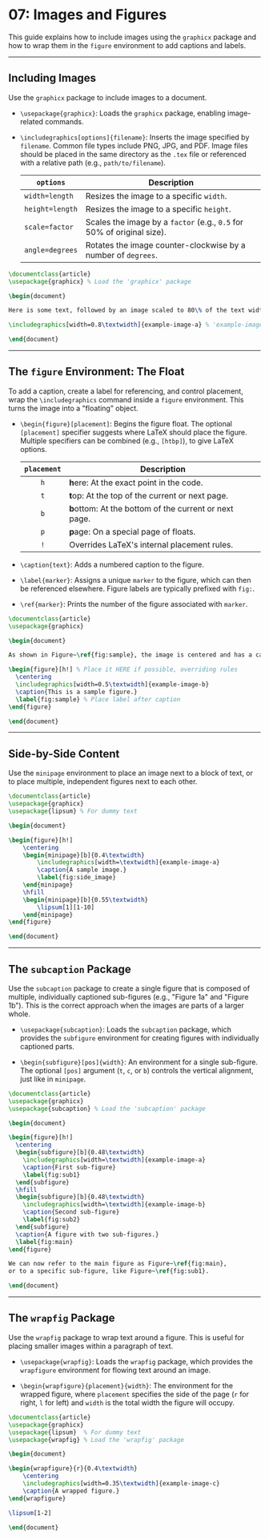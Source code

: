 # 07: Images and Figures

This guide explains how to include images using the `graphicx` package and how to wrap them in the `figure` environment to add captions and labels.

---

## Including Images

Use the `graphicx` package to include images to a document.

- `\usepackage{graphicx}`: Loads the `graphicx` package, enabling image-related commands.

- `\includegraphics[options]{filename}`: Inserts the image specified by `filename`. Common file types include PNG, JPG, and PDF. Image files should be placed in the same directory as the `.tex` file or referenced with a relative path (e.g., `path/to/filename`).

  | `options`       | Description                                                            |
  | --------------- | ---------------------------------------------------------------------- |
  | `width=length`  | Resizes the image to a specific `width`.                               |
  | `height=length` | Resizes the image to a specific `height`.                              |
  | `scale=factor`  | Scales the image by a `factor` (e.g., `0.5` for 50% of original size). |
  | `angle=degrees` | Rotates the image counter-clockwise by a number of `degrees`.          |

```latex
\documentclass{article}
\usepackage{graphicx} % Load the 'graphicx' package

\begin{document}

Here is some text, followed by an image scaled to 80\% of the text width.

\includegraphics[width=0.8\textwidth]{example-image-a} % 'example-image-a' is a placeholder

\end{document}
```

---

## The `figure` Environment: The Float

To add a caption, create a label for referencing, and control placement, wrap the `\includegraphics` command inside a `figure` environment. This turns the image into a "floating" object.

- `\begin{figure}[placement]`: Begins the figure float. The optional `[placement]` specifier suggests where LaTeX should place the figure. Multiple specifiers can be combined (e.g., `[htbp]`), to give LaTeX options.
  
  | `placement` | Description                                            |
  | :---------: | ------------------------------------------------------ |
  |     `h`     | **h**ere: At the exact point in the code.              |
  |     `t`     | **t**op: At the top of the current or next page.       |
  |     `b`     | **b**ottom: At the bottom of the current or next page. |
  |     `p`     | **p**age: On a special page of floats.                 |
  |     `!`     | Overrides LaTeX's internal placement rules.            |

- `\caption{text}`: Adds a numbered caption to the figure.

- `\label{marker}`: Assigns a unique `marker` to the figure, which can then be referenced elsewhere. Figure labels are typically prefixed with `fig:`.

- `\ref{marker}`: Prints the number of the figure associated with `marker`.

```latex
\documentclass{article}
\usepackage{graphicx}

\begin{document}

As shown in Figure~\ref{fig:sample}, the image is centered and has a caption.

\begin{figure}[h!] % Place it HERE if possible, overriding rules
  \centering
  \includegraphics[width=0.5\textwidth]{example-image-b}
  \caption{This is a sample figure.}
  \label{fig:sample} % Place label after caption
\end{figure}

\end{document}
```

---

## Side-by-Side Content

Use the `minipage` environment to place an image next to a block of text, or to place multiple, independent figures next to each other.

```latex
\documentclass{article}
\usepackage{graphicx}
\usepackage{lipsum} % For dummy text

\begin{document}

\begin{figure}[h!]
    \centering
    \begin{minipage}[b]{0.4\textwidth}
        \includegraphics[width=\textwidth]{example-image-a}
        \caption{A sample image.}
        \label{fig:side_image}
    \end{minipage}
    \hfill
    \begin{minipage}[b]{0.55\textwidth}
        \lipsum[1][1-10]
    \end{minipage}
\end{figure}

\end{document}
```

---

## The `subcaption` Package

Use the `subcaption` package to create a single figure that is composed of multiple, individually captioned sub-figures (e.g., "Figure 1a" and "Figure 1b"). This is the correct approach when the images are parts of a larger whole.

- `\usepackage{subcaption}`: Loads the `subcaption` package, which provides the `subfigure` environment for creating figures with individually captioned parts.

- `\begin{subfigure}[pos]{width}`: An environment for a single sub-figure. The optional `[pos]` argument (`t`, `c`, or `b`) controls the vertical alignment, just like in `minipage`.

```latex
\documentclass{article}
\usepackage{graphicx}
\usepackage{subcaption} % Load the 'subcaption' package

\begin{document}

\begin{figure}[h!]
  \centering
  \begin{subfigure}[b]{0.48\textwidth}
    \includegraphics[width=\textwidth]{example-image-a}
    \caption{First sub-figure}
    \label{fig:sub1}
  \end{subfigure}
  \hfill
  \begin{subfigure}[b]{0.48\textwidth}
    \includegraphics[width=\textwidth]{example-image-b}
    \caption{Second sub-figure}
    \label{fig:sub2}
  \end{subfigure}
  \caption{A figure with two sub-figures.}
  \label{fig:main}
\end{figure}

We can now refer to the main figure as Figure~\ref{fig:main},
or to a specific sub-figure, like Figure~\ref{fig:sub1}.

\end{document}
```

---

## The `wrapfig` Package

Use the `wrapfig` package to wrap text around a figure. This is useful for placing smaller images within a paragraph of text.

- `\usepackage{wrapfig}`: Loads the `wrapfig` package, which provides the `wrapfigure` environment for flowing text around an image.

- `\begin{wrapfigure}{placement}{width}`: The environment for the wrapped figure, where `placement` specifies the side of the page (`r` for right, `l` for left) and `width` is the total width the figure will occupy.

```latex
\documentclass{article}
\usepackage{graphicx}
\usepackage{lipsum}  % For dummy text
\usepackage{wrapfig} % Load the 'wrapfig' package

\begin{document}

\begin{wrapfigure}{r}{0.4\textwidth}
    \centering
    \includegraphics[width=0.35\textwidth]{example-image-c}
    \caption{A wrapped figure.}
\end{wrapfigure}

\lipsum[1-2]

\end{document}
```
